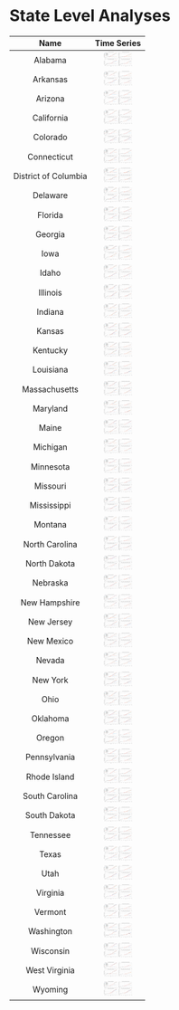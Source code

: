 # State Level Analyses
>
| Name | Time Series |
| :-: | :-: |
| Alabama | <img src="figures/States/State_Load_Projections_Alabama.png" width="50"> |
| Arkansas | <img src="figures/States/State_Load_Projections_Arkansas.png" width="50"> |
| Arizona | <img src="figures/States/State_Load_Projections_Arizona.png" width="50"> |
| California | <img src="figures/States/State_Load_Projections_California.png" width="50"> |
| Colorado | <img src="figures/States/State_Load_Projections_Colorado.png" width="50"> |
| Connecticut | <img src="figures/States/State_Load_Projections_Connecticut.png" width="50"> |
| District of Columbia | <img src="figures/States/State_Load_Projections_District_of_Columbia.png" width="50"> |
| Delaware | <img src="figures/States/State_Load_Projections_Delaware.png" width="50"> |
| Florida | <img src="figures/States/State_Load_Projections_Florida.png" width="50"> |
| Georgia | <img src="figures/States/State_Load_Projections_Georgia.png" width="50"> |
| Iowa | <img src="figures/States/State_Load_Projections_Iowa.png" width="50"> |
| Idaho | <img src="figures/States/State_Load_Projections_Idaho.png" width="50"> |
| Illinois | <img src="figures/States/State_Load_Projections_Illinois.png" width="50"> |
| Indiana | <img src="figures/States/State_Load_Projections_Indiana.png" width="50"> |
| Kansas | <img src="figures/States/State_Load_Projections_Kansas.png" width="50"> |
| Kentucky | <img src="figures/States/State_Load_Projections_Kentucky.png" width="50"> |
| Louisiana | <img src="figures/States/State_Load_Projections_Louisiana.png" width="50"> |
| Massachusetts | <img src="figures/States/State_Load_Projections_Massachusetts.png" width="50"> |
| Maryland | <img src="figures/States/State_Load_Projections_Maryland.png" width="50"> |
| Maine | <img src="figures/States/State_Load_Projections_Maine.png" width="50"> |
| Michigan | <img src="figures/States/State_Load_Projections_Michigan.png" width="50"> |
| Minnesota | <img src="figures/States/State_Load_Projections_Minnesota.png" width="50"> |
| Missouri | <img src="figures/States/State_Load_Projections_Missouri.png" width="50"> |
| Mississippi | <img src="figures/States/State_Load_Projections_Mississippi.png" width="50"> |
| Montana | <img src="figures/States/State_Load_Projections_Montana.png" width="50"> |
| North Carolina | <img src="figures/States/State_Load_Projections_North_Carolina.png" width="50"> |
| North Dakota | <img src="figures/States/State_Load_Projections_North_Dakota.png" width="50"> |
| Nebraska | <img src="figures/States/State_Load_Projections_Nebraska.png" width="50"> |
| New Hampshire | <img src="figures/States/State_Load_Projections_New_Hampshire.png" width="50"> |
| New Jersey | <img src="figures/States/State_Load_Projections_New_Jersey.png" width="50"> |
| New Mexico | <img src="figures/States/State_Load_Projections_New_Mexico.png" width="50"> |
| Nevada | <img src="figures/States/State_Load_Projections_Nevada.png" width="50"> |
| New York | <img src="figures/States/State_Load_Projections_New_York.png" width="50"> |
| Ohio | <img src="figures/States/State_Load_Projections_Ohio.png" width="50"> |
| Oklahoma | <img src="figures/States/State_Load_Projections_Oklahoma.png" width="50"> |
| Oregon | <img src="figures/States/State_Load_Projections_Oregon.png" width="50"> |
| Pennsylvania | <img src="figures/States/State_Load_Projections_Pennsylvania.png" width="50"> |
| Rhode Island | <img src="figures/States/State_Load_Projections_Rhode_Island.png" width="50"> |
| South Carolina | <img src="figures/States/State_Load_Projections_South_Carolina.png" width="50"> |
| South Dakota | <img src="figures/States/State_Load_Projections_South_Dakota.png" width="50"> |
| Tennessee | <img src="figures/States/State_Load_Projections_Tennessee.png" width="50"> |
| Texas | <img src="figures/States/State_Load_Projections_Texas.png" width="50"> |
| Utah | <img src="figures/States/State_Load_Projections_Utah.png" width="50"> |
| Virginia | <img src="figures/States/State_Load_Projections_Virginia.png" width="50"> |
| Vermont | <img src="figures/States/State_Load_Projections_Vermont.png" width="50"> |
| Washington | <img src="figures/States/State_Load_Projections_Washington.png" width="50"> |
| Wisconsin | <img src="figures/States/State_Load_Projections_Wisconsin.png" width="50"> |
| West Virginia | <img src="figures/States/State_Load_Projections_West_Virginia.png" width="50"> |
| Wyoming | <img src="figures/States/State_Load_Projections_Wyoming.png" width="50"> |
